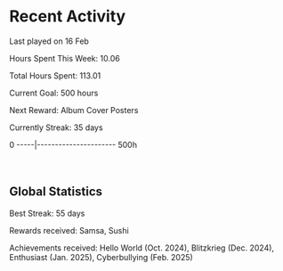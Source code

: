# Recent Activity
Last played on 16 Feb  

Hours Spent This Week: 10.06  

Total Hours Spent: 113.01  

Current Goal: 500 hours  

Next Reward: Album Cover Posters 

Currently Streak: 35 days 

0 -----|---------------------- 500h  
<br><br>

## Global Statistics
Best Streak: 55 days

Rewards received: Samsa, Sushi

Achievements received: Hello World (Oct. 2024), Blitzkrieg (Dec. 2024), Enthusiast (Jan. 2025), Cyberbullying (Feb. 2025)
